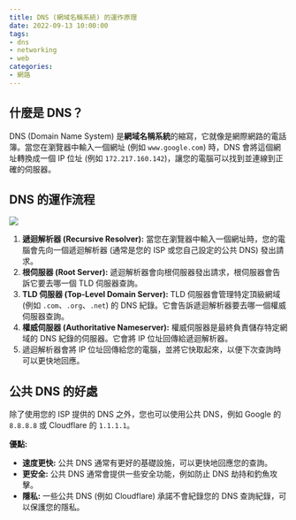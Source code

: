 ```yaml
---
title: DNS (網域名稱系統) 的運作原理
date: 2022-09-13 10:00:00
tags:
- dns
- networking
- web
categories:
- 網路
---
```


## 什麼是 DNS？

DNS (Domain Name System) 是**網域名稱系統**的縮寫，它就像是網際網路的電話簿。當您在瀏覽器中輸入一個網址 (例如 `www.google.com`) 時，DNS 會將這個網址轉換成一個 IP 位址 (例如 `172.217.160.142`)，讓您的電腦可以找到並連線到正確的伺服器。

## DNS 的運作流程

![](https://www.cloudflare.com/img/learning/dns/what-is-dns/dns-record-request-sequence-1.png)

1.  **遞迴解析器 (Recursive Resolver):** 當您在瀏覽器中輸入一個網址時，您的電腦會先向一個遞迴解析器 (通常是您的 ISP 或您自己設定的公共 DNS) 發出請求。
2.  **根伺服器 (Root Server):** 遞迴解析器會向根伺服器發出請求，根伺服器會告訴它要去哪一個 TLD 伺服器查詢。
3.  **TLD 伺服器 (Top-Level Domain Server):** TLD 伺服器會管理特定頂級網域 (例如 `.com`、`.org`、`.net`) 的 DNS 紀錄。它會告訴遞迴解析器要去哪一個權威伺服器查詢。
4.  **權威伺服器 (Authoritative Nameserver):** 權威伺服器是最終負責儲存特定網域的 DNS 紀錄的伺服器。它會將 IP 位址回傳給遞迴解析器。
5.  遞迴解析器會將 IP 位址回傳給您的電腦，並將它快取起來，以便下次查詢時可以更快地回應。

## 公共 DNS 的好處

除了使用您的 ISP 提供的 DNS 之外，您也可以使用公共 DNS，例如 Google 的 `8.8.8.8` 或 Cloudflare 的 `1.1.1.1`。

**優點:**

-   **速度更快:** 公共 DNS 通常有更好的基礎設施，可以更快地回應您的查詢。
-   **更安全:** 公共 DNS 通常會提供一些安全功能，例如防止 DNS 劫持和釣魚攻擊。
-   **隱私:** 一些公共 DNS (例如 Cloudflare) 承諾不會紀錄您的 DNS 查詢紀錄，可以保護您的隱私。